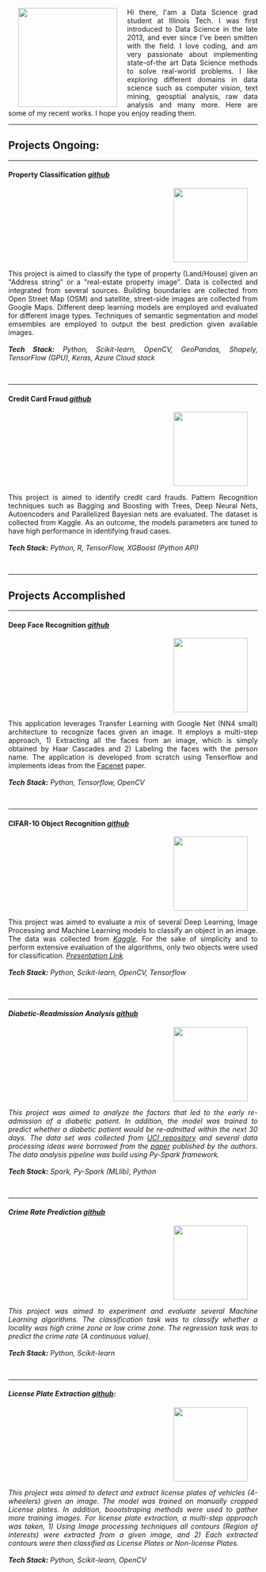 
<div>
  <img align="left" width="200" height="200" hspace="20" src="https://lh3.googleusercontent.com/7tIQ9fjR7_a0DC4zqxlMXB_kMOqreZdeYDn9JYGiurZPK0nqD3XHDsU4-yXzt1wJMKFW1644QE-abBaD96ll3xpK9PaSWJqMYjEfsPdomxoEFQ1N54pxiZUpq-nF5tFagdMQLNgZi7Lo7Mfmko2e1YNZJ1_BpwPEb2bf0Lhi9rzT24tr3ThlzWUkKr9OFvbS78WTGebjQmCJfc9IJOLFta51kzb_zmvh6lwTIzQH19njSwsTsfgwv_2i2ttKt9rfksmi4nZrn_cMJaD3I_WVFJf4doMh3_cszdXElwJEdG0uuWlu9iSql3NBUy5BZFr2ZBBHgFBHBRdFLydAk3ZGz0gGMpK1dNtoxRvKXq0fxVdXXkdg80OPnLzFqR0M79FaeeWfe5oXXGGRhmBAyspD53fFBzg4xkBAcHznnemJXxIecrkpj2Ym-NA20hBBZbFMkJP6lSMRRJqvQdJbDVc6Ldkf9P47WNjf3Gs98__W78UUt3m8GmJO8RreMasfO-rjOnuf2PBkiNnAQNyno5QLutQNagA41KBcDiPb4DDPdcndIj-FpF_IrJfbysxAT6wC1tkzd22WIuSOHrLsOkkIcfs4WZ_QXU9CfLp5_4gc8Und_TrVkba4gXbbdKTUJl05kkXrlfA8w134SYg0G6us8Ys0ieQarN_J=s400-no">
  
  <p align="justify">Hi there, I'am a Data Science grad student at Illinois Tech. I was first introduced to Data Science in the late 2013, and ever since I've been smitten with the field. I love coding, and am very passionate about implementing state-of-the art Data Science methods to solve real-world problems. I like exploring different domains in data science such as computer vision, text mining, geosptial analysis, raw data analysis and many more. Here are some of my recent works. I hope you enjoy reading them.</p>
</div>
      
  
------------------
   
<h2> Projects Ongoing: </h2>

-----------------


#### Property Classification [*github*](https://github.com/Sardhendu/PropertyClassification)
<div id="wrapper">
    <div class="column">
        <img align="right" width="150" height="150" hspace="20" src="https://lh3.googleusercontent.com/vRNlWo7zTCK1V7db2if4-_eRpp5I68JR3tq3rdLEPKsgz3kZr87LZgoCFHMqdBzuncnUfjNGR9S25Ok4ILlB0BGERFdkiBui0ywqyFhSL6w_OwtV1C6Z97o1HHOGuBftHJHQkIVyvGZiCbH3hxPtrKcIFouS9yGoLa9KrajaB5swRuTwNDyTPsBc6M7GZfiNmJ02hY1EwY2sTdYHG4F1yhE8y98Au5Fpon9IX37Xhz_xCS2iVzXdAwJZ2ExJDc2ypHT_Dm2I06FXl8GwlouhCu9ZL7w_K4Btz1dvFq8OHHFhKq1brJ3LqyFhrsIgKlKn2Tp1v5LjvasL0lHzRzZO017_PKyCj_UTQwZdbvUbLZQ4ZbLRAo6oGIcluDVeEaX3mXTRQeoIKQxiWU6sjmNYvUJynNSo5F3ThBUghhrRkJx3_-PuolVirhKC9hveMFUM2Z6RVfwRoEevmiOX92zbUmcrXH7jyQK-TP0Zz5m-NALQ3IRj__SGY_kj1aQV_sUEPk_JMG5iP8hdQcHna_IzcFY0TLVSyfSVIT7aJmJOIIV0JiLbfFyM_KpA14v6VupjrtGHfJNbVhEF112ayoyCv5GmMoTzNb7EEUVSeto=w432-h316-no">
    </div>
    <div class="column">
        <p align="justify">
            This project is aimed to classify the type of property (Land/House) given an "Address string" or a "real-estate property image". Data is collected and integrated from several sources. Building boundaries are collected from Open Street Map (OSM) and satellite, street-side images are collected from Google Maps. Different deep learning models are employed and evaluated for different image types. Techniques of semantic segmentation and model emsembles are employed to output the best prediction given available images.<br><br><i><b>Tech Stack:</b> Python, Scikit-learn, OpenCV, GeoPandas, Shapely, TensorFlow (GPU), Keras, Azure Cloud stack</i><br><br>
         </p>
    </div>
</div>

     
-----------

#### Credit Card Fraud [*github*](https://github.com/Sardhendu/Data-Science-Projects/tree/master/CreditCardFraudDetection)
<div id="wrapper">
    <div class="column">
        <img align="right" width="150" height="150" hspace="20" src="https://lh3.googleusercontent.com/-mTjHv-fQAUuuFhYJDvuGH2I7tULrMQePtknFTmT32ZQHCG_MRQ1yr6Ct3TlG2Yue64d06j-mpIkXZV-3ghvpykkxL6_i8m4Y9EuK0VBgnUlhU0YP7OFWW8MEJvz7xB0IAyMgzP4YD0p2kZC9CeRJimRhC_LA6STUSWqj5WEvh0hJhTEF7HJVVajMc0UqgNc-8r_SVMySaz0T3VzEXsT85GVbpv0xRaBe5n_zESjtsHv68e3gFsEBWfWAnIMrHTmDIUmbLO_NCLhTE7MdkdjxjBCdsi9QMu_aZ3-zWJphDXg8wEXpfzE5iMDao2IJZj2jfRIxnb0wfCjgEeD18jCvWNgYJQpR1hF6S0Atni7pUUh_WByP4Y0wCUxT-RZg1mSLi663yA6gV9PXnGYN9fyFdRKCdrVIFbd2YUsGaonSNnSxRcsjUgIqRkjqEes0pqxUazqmA5pHvxrwYARudlxm4EaBzUmwOvvhC_FqTuavRMCZpaERGEjm49Xz6rCyaxqCivNo3bwlsZgWGACalJpEaNuebMUCGTEJvDDsNfk1gBvjXM2k9b15qwGz9ZLVkiip-vlr-Jtjl5Xv6hMXh56gg7MXwiY1NbCa5XIcYc=w620-h388-no">
    </div>
    <div class="column">
         <p align="justify">
            This project is aimed to identify credit card frauds. Pattern Recognition techniques such as Bagging and Boosting with Trees, Deep Neural Nets, Autoencoders and Parallelized Bayesian nets are evaluated. The dataset is collected from Kaggle. As an outcome, the models parameters are tuned to have high performance in identifying fraud cases.
            <br><br><i><b>Tech Stack:</b> Python, R, TensorFlow, XGBoost (Python API) </i><br><br>
         </p>
    </div>
</div>

--------------------------

<h2> Projects Accomplished </h2>

-------------------------

#### Deep Face Recognition [*github*](https://github.com/Sardhendu/DeepFaceRecognition)

<div id="wrapper">
    <div class="column">
        <img align="right" width="150" height="150" hspace="20" src="https://lh3.googleusercontent.com/qqo5SVHpodq1Yq6QN5YfPCjTcN1Rwe-Eblm1ongCiYE1NPT66P5zUK5fr6MWpKu6T1Lelcqb3iPEM0Kl4A6XM8ShArdlnBuGj2XhFwpsonrSbcTPObpLXe6CleZ-2up1px3QmdHwJClIZvHmiYtSnhkG4j7--xjq1ub2-qYNiENs9sIJ9FZDJJrlSLq5AWhLPyu-_VvL2eY66Wiif1cfULHS5NTnp-hbe5pW3YdSB78jpE7AqWQhrdOgMPqQwHQkpUbS2z-SNju7hM8HRE7q21LUYUd7uGhdIX4CCdhYyiynTn0COiHAO3YdHdrra55l2PU97N16c-pfQ9m1iC63XrMLN-DwuH1ptRimc76rTHBrQ7mBMbx157duGA5TTmYD6thFBI2LJ78-943Pg4XxvQmnOo-dQE8xC-VBLYUlw-54o-VOp_W3dLsHtr4YWcj1pcn6SkqudljEchhAt8xXNdPBhe3_ak-cBnc8yr4Mrn0Wy9uvs-_NZbQ9eMGy8dEqRf1YtkJjSNs1c_9BtcyC1p-5UJd8AFzTgZ-htpiicvAmbbaJdTS9FtkTlO35EVSQYuv5Zz2oaTrgg9Xqcf_HtquIc1A1EyOUrviHR3Y=w454-h378-no">
    </div>
    <div class="column">
         <p align="justify">
            This application leverages Transfer Learning with Google Net (NN4 small) architecture to recognize faces given an image. It employs a multi-step approach, 1) Extracting all the faces from an image, which is simply obtained by Haar Cascades and 2) Labeling the faces with the person name. The application is developed from scratch using Tensorflow and implements ideas from the <a href="https://arxiv.org/pdf/1503.03832.pdf">Facenet</a> paper. <br><br><i><b>Tech Stack:</b> Python, 
            Tensorflow, OpenCV</i><br><br>
         </p>
    </div>
</div>

-----------------

#### CIFAR-10 Object Recognition [*github*](https://github.com/Sardhendu/CIFAR10-Object-Recognition)

<div id="wrapper">
    <div class="column">
        <img align="right" width="150" height="150" hspace="20" src="https://lh3.googleusercontent.com/_F95NDUPFJUz-vSbDdb6PmLckcbu9bNhn4hkpPwhadWh0FT3a7SL-Cssynh51pmgwR4iYVMTe4013Zs1PCpzbIQdIAI4Woe0WZ82RU4-N6I44OLmO15a2KrifGPvvUAsDrH-_KPp6OIQSct3gu5_r8JkBQM6nC6wxSc_ZvVlvsNu9gat6CMcorZYyuh1xC1USYIYkCuRB0INa0cm8S-70V7HR8K6qV71P4lqJilR9rHG2D4m7Bx80Yc_hM4Zcq99uEbcTgnT9S0bu7vDO4JghQgUcTZI4X9uR644EJ-3uEWDMZpiumPb1rrJbbZl6eNJpLMF5lxAMumzAic1tRhOhR28f1q08jHIH3pTuxv2bbDEviVb_G0WFUvP1uBi5QghYF5-IJwS4vMw_8uyTEOJ1NgBPyO8qxuc5n8ZUWMB8OtKKUKdFlDTnXLwQHHEjwD6sqpLf8C5tRLnZCIuIRFtvunsW_Wp21mPuw_WxJLf3mG4igwS9slZjOV1XyqhY2l7NYEwl38fIM78_OQTfRLYJpaVmUbtfG9HVqBjBcyCz3wtzjF8yatdgYFSE4YJcm-yRWI98pBoBf9wlOKz2L5-aozL7ty1wFwmQgvK1U0=w363-h366-no">
    </div>
    <div class="column">
         <p align="justify">
            This project was aimed to evaluate a mix of several Deep Learning, Image Processing and Machine Learning models to classify an object in an image. The data was collected from <a href="https://www.kaggle.com/c/cifar-10"><i>Kaggle</i></a>. For the sake of simplicity and to perform extensive evaluation of the algorithms, only two objects were used for classification. <a href="https://github.com/Sardhendu/CIFAR10-Object-Recognition/blob/master/Project-Presentation.pdf"><i>Presentation Link<i></a><br><br><i><b>Tech Stack:</b> Python, Scikit-learn, OpenCV, Tensorflow</i><br><br>
         </p>
    </div>
</div>

-----------

#### Diabetic-Readmission Analysis [*github*](https://github.com/Sardhendu/Data-Science-Projects/blob/master/Diabetic-Readmission/DiabeticReadmission-Spark.ipynb)

<div id="wrapper">
    <div class="column">
        <img align="right" width="150" height="150" hspace="20" src="https://lh3.googleusercontent.com/iohJjg0QFY0h0cD2zZoQ89GNPtnv0z6NNoJ8TRWu6em9zbRtEM0fvu2RYsaDjcgRdCzEvDt0PtiN8UILqYyPK27ZROWW34_FSS4VEBFFv_urOV2SgJQJ_LGxql1ANr8S1M023muyU6C2fC6zUiHbLji8QeoiIA8YqFMpD2b-igBFZjJHAKRxSUDp_T8Vu9KCLD8ZvNTw1facSPJ0h-khMoTMaM-gU8xY5QSiRJgD_2zw8xwh6ehj3eh_Np1p2Vw7xsvEf2jf8wElurPtGHlp6Is9M9m3ta9kXTNRrNLdqiqFoHtYB0ihe8RAitx2yk3X1N4ZgWK_a2XjSxo98k9sTZ0VmTWU3LEgLUqQDmx36cAUD-OkEAkb9PAgDeReyB5Oi7R-aYV-mD6ee9rUPWQl-WgOL1XwYFR6z4KEhoUe2EEgd9Vs7Fo0Hda8JRMq33g1trs3MPBfoG6ZHOEKmUggLRm_0DmP4flQqqjmAavHVWl3mi52rUQKiJoiugw1HBC41er8FeiOdUpgA6njMEmtermdBgHXi0QVpkbS7jlp-L289fmFyumjxlQrcMC-OJveHPqc5c9Q_6KEuWTOLJFHF7Jy_LznXINijah5618=w300-h200-no">
    </div>
    <div class="column">
        <p align="justify">
            This project was aimed to analyze the factors that led to the early re-admission of a diabetic patient. In addition, the model was trained to predict whether a diabetic patient would be re-admitted within the next 30 days. The data set was collected from <a href="https://archive.ics.uci.edu/ml/index.php"><i>UCI repository</i></a> and several data processing ideas were borrowed from the <a href="https://www.hindawi.com/journals/bmri/2014/781670/"><i>paper</i></a> published by the authors. The data analysis pipeline was build using Py-Spark framework. <br><i><br><b>Tech Stack:</b> Spark, Py-Spark (MLlib), Python</i><br><br>
         </p>
    </div>
</div>


-------------

#### Crime Rate Prediction [*github*](https://github.com/Sardhendu/Data-Science-Projects/blob/master/Crime-Prediction/crimePrediction.ipynb)

<div id="wrapper">
    <div class="column">
        <img align="right" width="150" height="150" hspace="20" src="https://lh3.googleusercontent.com/CvIM3UDFxWBieZVWBJ4KAPCmekhXAyK27Nirw8cfcfkimgs6yQ3FdSLFuWB7xJb-v8MPUKW6YRf01_U2qK4HEsycASAHkGCvpmmsURJErj3ziUi4FbyH_8vjkS9RY6ym47fcNTXeTzoyDQpj8CZOR6ksCfwkJWNl8fEwD5ChiMAQAx86R5RB_FFwg1kLUAgM9kOhKjSt8rZc2VOYtB4ykNCdcurK34lX57MRL09S1Akgn0QAFNtF6_5h97fUTVQqpyvD3N_Cjxj69-pDcSjjza2Ww3b3J2so8o4ivuz7lVdRiyaAEKGXAvkkhQM2KVec5p2cEVbWVDHd5iVNwgiBe-buLa9ivjyqJ6wezz2Zp3Z8J5SxBgSlRw5FNPtPMARRjzfisty-oTde8ZY_8Jez92XdHR6JQIx6tacQJTnNFbaXbWf_e6ivGy2-D_QUQw5laAOySZ_BbgMPW3zbElW_WomDGCglKEEBp7LIM2oRba4qXN4chqEwD3H9kyqc2Ayu8wuyKs09yq00Vz2NHRwJ6zPdZsMyLpGMSQZhSCyn3JT557owwxyiv5ybV3S1Bp8sJnGxAb7KifDai7oiHiTOJL43aE_U3UHwTk4fo2I=w312-h234-no">
    </div>
    <div class="column">
         <p align="justify">
            This project was aimed to experiment and evaluate several Machine Learning algorithms. The classification task was to classify whether a locality was high crime zone or low crime zone. The regression task was to predict the crime rate (A continuous value). <br><br><i><b>Tech Stack:</b> Python, Scikit-learn</i><br><br>
         </p>
    </div>
</div>

--------------

#### License Plate Extraction [*github*](https://github.com/Sardhendu/License-Plate-Detection):
<div id="wrapper">
    <div class="column">
        <img align="right" width="150" height="150" hspace="20" src="https://lh3.googleusercontent.com/uivrO2EN5_REvLIdUuDm3_DHgO4K1yLOqsjWBNNnmZHr1sSrhRE7TVJQKLBcFdOF3MxFRsAk3XXOf0Df2MY5sO9NM73iWmSXOZxdTkJga1tRgNEbS6p8EFTRh7ncVC2rBe_lxv8VdGZhI_3pjcF65g33cGWKoCO7p1565wvrwM2a3B8yVB8lDq27VgDUvABIFhMnXW8c8RCFyPOuPaYsfSbeyy5ROd38Z5MUYfHhx7GIg1Yq5k2Ir6DiPxH2KvjirkqlJ1HevDjaWt2Gtzxp6VZgvZsp5uw_00xy9Cz5NuhAl5FUVb5_6Ivke2d2ro9_3ktoXhZxOS7iG27EFrvSeAfmUGtlQZ8OjtSJZXHFvFcQKkV2IOV9FXblde0VItpMRuNl1i2UdewumGZgfUNxbYR5e9otQvKMpXKe6Mo_VehPgfd_8l7zfyKeJW36WTKkrZed7v93xfAeTtVsl4xDg4lpkGW-3VEFn5rbIh1rGYbuU1mbXdvbwi1EbS5RlXGTOFrwciI9yvjPwTlhJZ49eA4Eo7esWv2P77m8GWWcCmlZcMIwbj0s9SYddeUSQ5D5Ev4Zr60ixiBAre1oVbjAAcn9Mlw0OuMS43005bA=w358-h278-no">
    </div>
    <div class="column">
         <p align="justify">
            This project was aimed to detect and extract license plates of vehicles (4-wheelers) given an image. The model was trained on manually cropped License plates. In addition, boootstraping methods were used to gather more training images. For license plate extraction, a multi-step approach was taken, 1) Using Image processing techniques all contours (Region of interests) were extracted from a given image, and 2) Each extracted contours were then classified as License Plates or Non-license Plates. <br><br><i><b>Tech Stack:</b> Python, Scikit-learn, OpenCV</i><br><br>
         </p>
    </div>
</div>


